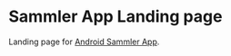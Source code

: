 # Sammler App Landing page
Landing page for [Android Sammler App](https://github.com/DariyaBaletskaya/collections-client).
